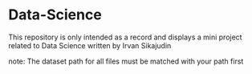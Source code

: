 # Data-Science
This repository is only intended as a record and displays a mini project related to Data Science written by Irvan Sikajudin

note: The dataset path for all files must be matched with your path first
